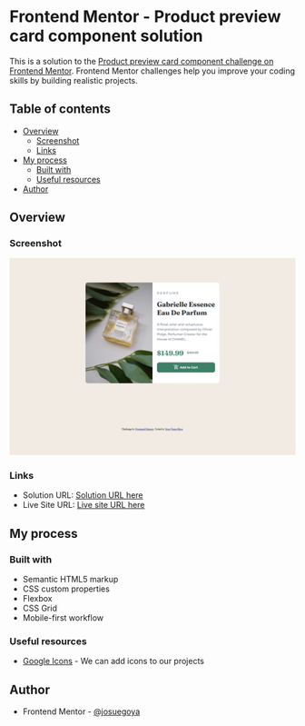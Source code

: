 # Frontend Mentor - Product preview card component solution

This is a solution to the [Product preview card component challenge on Frontend Mentor](https://www.frontendmentor.io/challenges/product-preview-card-component-GO7UmttRfa). Frontend Mentor challenges help you improve your coding skills by building realistic projects. 

## Table of contents

- [Overview](#overview)
  - [Screenshot](#screenshot)
  - [Links](#links)
- [My process](#my-process)
  - [Built with](#built-with)
  - [Useful resources](#useful-resources)
- [Author](#author)

## Overview

### Screenshot

![](./screenshot.jpg)

### Links

- Solution URL: [Solution URL here](https://github.com/josuegoya/product-preview-card-component)
- Live Site URL: [Live site URL here](https://josuegoya.github.io/product-preview-card-component/)

## My process

### Built with

- Semantic HTML5 markup
- CSS custom properties
- Flexbox
- CSS Grid
- Mobile-first workflow

### Useful resources

- [Google Icons](https://fonts.google.com/icons) - We can add icons to our projects

## Author

- Frontend Mentor - [@josuegoya](https://www.frontendmentor.io/profile/josuegoya)

